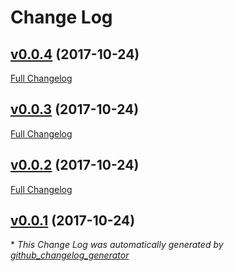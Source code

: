 # Change Log

## [v0.0.4](https://github.com/feathers-x/feathers-plus-cli/tree/v0.0.4) (2017-10-24)
[Full Changelog](https://github.com/feathers-x/feathers-plus-cli/compare/v0.0.3...v0.0.4)

## [v0.0.3](https://github.com/feathers-x/feathers-plus-cli/tree/v0.0.3) (2017-10-24)
[Full Changelog](https://github.com/feathers-x/feathers-plus-cli/compare/v0.0.2...v0.0.3)

## [v0.0.2](https://github.com/feathers-x/feathers-plus-cli/tree/v0.0.2) (2017-10-24)
[Full Changelog](https://github.com/feathers-x/feathers-plus-cli/compare/v0.0.1...v0.0.2)

## [v0.0.1](https://github.com/feathers-x/feathers-plus-cli/tree/v0.0.1) (2017-10-24)


\* *This Change Log was automatically generated by [github_changelog_generator](https://github.com/skywinder/Github-Changelog-Generator)*